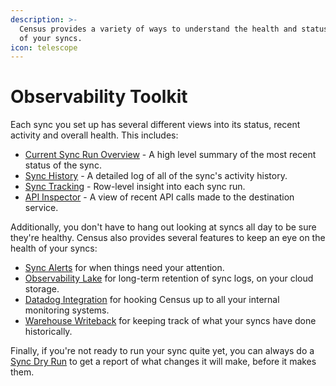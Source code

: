 ```yaml
---
description: >-
  Census provides a variety of ways to understand the health and status of each
  of your syncs.
icon: telescope
---
```


# Observability Toolkit

Each sync you set up has several different views into its status, recent activity and overall health. This includes:

* [Current Sync Run Overview](current-sync-run-overview.md) - A high level summary of the most recent status of the sync.
* [Sync History](sync-history.md) - A detailed log of all of the sync's activity history.
* [Sync Tracking](sync-tracking.md) - Row-level insight into each sync run.
* [API Inspector](api-inspector.md) - A view of recent API calls made to the destination service.

Additionally, you don't have to hang out looking at syncs all day to be sure they're healthy. Census also provides several features to keep an eye on the health of your syncs:

* [Sync Alerts](alerts.md) for when things need your attention.
* [Observability Lake](observability-lake.md) for long-term retention of sync logs, on your cloud storage.
* [Datadog Integration](datadog-integration.md) for hooking Census up to all your internal monitoring systems.
* [Warehouse Writeback](warehouse-writeback.md) for keeping track of what your syncs have done historically.

Finally, if you're not ready to run your sync quite yet, you can always do a [Sync Dry Run](sync-dry-runs.md) to get a report of what changes it will make, before it makes them.
